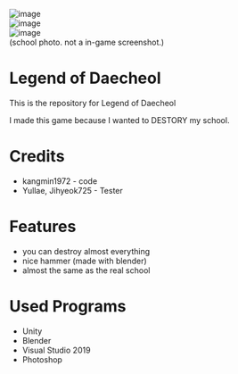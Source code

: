 ![image](https://user-images.githubusercontent.com/81474787/131099822-f9220999-a2df-4ee1-bcfc-f35871167fdf.png) <br>
![image](https://user-images.githubusercontent.com/81474787/131102935-6de5a3d5-5260-45d8-aa2e-9965a237b010.png) <br>
![image](https://user-images.githubusercontent.com/81474787/131103036-13f36400-348b-4882-8074-65e57fd3cb30.png)
<br>
(school photo. not a in-game screenshot.)



# Legend of Daecheol

This is the repository for Legend of Daecheol

I made this game because I wanted to DESTORY my school.

# Credits

* kangmin1972 - code
* Yullae, Jihyeok725 - Tester

# Features

* you can destroy almost everything
* nice hammer (made with blender)
* almost the same as the real school

# Used Programs

* Unity
* Blender
* Visual Studio 2019
* Photoshop
